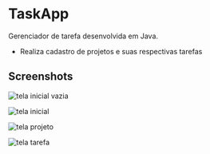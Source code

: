 # TaskApp

Gerenciador de tarefa desenvolvida em Java.
 
+ Realiza cadastro de projetos e suas respectivas tarefas 

##  Screenshots

![tela inicial vazia](https://user-images.githubusercontent.com/103540321/235829153-404dfee9-cd9d-40d6-9f39-96996b12a719.PNG)

![tela inicial](https://user-images.githubusercontent.com/103540321/235829156-e54a482d-0d37-416f-bc3a-32f5f12a81f2.PNG)

![tela projeto](https://user-images.githubusercontent.com/103540321/235829157-3468448f-c995-4a8a-b111-6c0e568dcbb9.PNG)

![tela tarefa](https://user-images.githubusercontent.com/103540321/235829158-6cdf1156-3121-4f5c-b425-78b63b772e6f.PNG)

